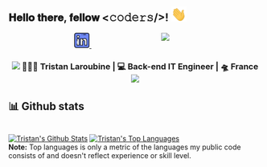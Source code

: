 <h2> 𝐇𝐞𝐥𝐥𝐨 𝐭𝐡𝐞𝐫𝐞, 𝐟𝐞𝐥𝐥𝐨𝐰 <𝚌𝚘𝚍𝚎𝚛𝚜/>! <img src="https://raw.githubusercontent.com/ABSphreak/ABSphreak/master/gifs/Hi.gif" width="30px"></h2>

<img align='right' src='https://user-images.githubusercontent.com/5713670/87202985-820dcb80-c2b6-11ea-9f56-7ec461c497c3.gif' width='200"'>

<p align='center'>
   <a href="https://www.linkedin.com/in/hemant-j-85518a195/">
     <img height="30" src="https://raw.githubusercontent.com/8bithemant/8bithemant/master/linkedin.png?raw=true">
  </a>&nbsp;&nbsp;
</p>
<div align="center">
<h3><img src="https://media.giphy.com/media/WUlplcMpOCEmTGBtBW/giphy.gif" width="30"> 👨🏻‍💻 Tristan Laroubine | 💻 Back-end IT Engineer | 🛸 France <img src="https://media.giphy.com/media/WUlplcMpOCEmTGBtBW/giphy.gif" width="30"></h3>
</div>

## 📊 Github stats

  <br/>
    <a href="https://github.com/tristan-laroubine/github-readme-stats"><img alt="Tristan's Github Stats" src="https://denvercoder1-github-readme-stats.vercel.app/api/?username=tristan-laroubine&show_icons=true&count_private=true&theme=react&hide_border=true&bg_color=1F222E&title_color=F85D7F&icon_color=F8D866" height="192px"/></a>
  <a href="https://github.com/tristan-laroubine/github-readme-stats"><img alt="Tristan's Top Languages" src="https://github-readme-stats.vercel.app/api/top-langs/?username=tristan-laroubine&langs_count=8&layout=compact&theme=react&hide_border=true&bg_color=1F222E&title_color=F85D7F&icon_color=F8D866&hide=Jupyter%20Notebook" height="192px"/></a>
  <br/>
  <b>Note:</b> Top languages is only a metric of the languages my public code consists of and doesn't reflect experience or skill level.
  
  
